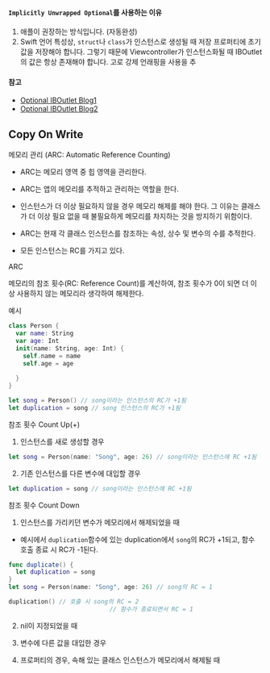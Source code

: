 #### ```Implicitly Unwrapped Optional```를 사용하는 이유
1. 애플이 권장하는 방식입니다. (자동완성)
2. Swift 언어 특성상, ```struct```나 ```class```가 인스턴스로 생성될 때 저장 프로퍼티에 초기값을 저장해야 합니다. 그렇기 때문에 Viewcontroller가 인스턴스화될 때 IBOutlet의 값은 항상 존재해야 합니다. 고로 강제 언래핑을 사용을 추

#### 참고 
- [Optional IBOutlet Blog1](https://blog.curtisherbert.com/to-optional-or-not-to-optional-iboutlet/)
- [Optional IBOutlet Blog2](https://cocoacasts.com/should-outlets-be-optionals-or-implicitly-unwrapped-optionals)



## Copy On Write





메모리 관리 (ARC: Automatic Reference Counting)

- ARC는 메모리 영역 중 힙 영역을 관리한다.

- ARC는 앱의 메모리를 추적하고 관리하는 역할을 한다.

- 인스턴스가 더 이상 필요하지 않을 경우 메모리 해제를 해야 한다. 그 이유는 클래스가 더 이상 필요 없을 때 불필요하게 메모리를 차지하는 것을 방지하기 위함이다.
- ARC는 현재 각 클래스 인스턴스를 참조하는 속성, 상수 및 변수의 수를 추적한다.
- 모든 인스턴스는 RC를 가지고 있다.



ARC 

메모리의 참조 횟수(RC: Reference Count)를 계산하여, 참조 횟수가 0이 되면 더 이상 사용하지 않는 메모리라 생각하여 해제한다.



예시 

```swift 
class Person {
  var name: String
  var age: Int
  init(name: String, age: Int) {
    self.name = name
    self.age = age
    
  }
}

let song = Person() // song이라는 인스턴스의 RC가 +1됨
let duplication = song // song 인스턴스의 RC가 +1됨
```





참조 횟수 Count Up(+)



1. 인스턴스를 새로 생성할 경우 

```swift
let song = Person(name: "Song", age: 26) // song이라는 인스턴스에 RC +1됨
```



2. 기존 인스턴스를 다른 변수에 대입할 경우

```swift
let duplication = song // song이라는 인스턴스에 RC +1됨
```



참조 횟수 Count Down

1. 인스턴스를 가리키던 변수가 메모리에서 해제되었을 때

- 예시에서 ``duplication``함수에 있는 duplication에서 ``song``의 RC가 +1되고, 함수 호출 종료 시 RC가 -1된다.

```swift
func duplicate() {
  let duplication = song
}
let song = Person(name: "Song", age: 26) // song의 RC = 1

duplication() // 호출 시 song의 RC = 2
							// 함수가 종료되면서 RC = 1

```



2. nil이 지정되었을 때

1. 변수에 다른 값을 대입한 경우
2. 프로퍼티의 경우, 속해 있는 클래스 인스턴스가 메모리에서 해제될 때